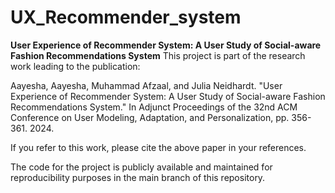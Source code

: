 # UX_Recommender_system
**User Experience of Recommender System: A User Study of Social-aware Fashion Recommendations System**
This project is part of the research work leading to the publication:

Aayesha, Aayesha, Muhammad Afzaal, and Julia Neidhardt. "User Experience of Recommender System: A User Study of Social-aware Fashion Recommendations System." In Adjunct Proceedings of the 32nd ACM Conference on User Modeling, Adaptation, and Personalization, pp. 356-361. 2024.

If you refer to this work, please cite the above paper in your references.

The code for the project is publicly available and maintained for reproducibility purposes in the main branch of this repository.


